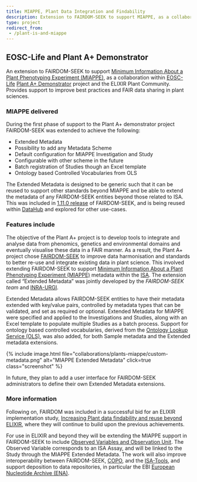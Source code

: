 ```yaml
---
title: MIAPPE, Plant Data Integration and Findability
description: Extension to FAIRDOM-SEEK to support MIAPPE, as a collaboration within EOSC-Life and the ELIXIR Plant Community
type: project
redirect_from:
 - /plant-is-and-miappe
---
```


## EOSC-Life and Plant A+ Demonstrator

An extension to FAIRDOM-SEEK to support [Minimum Information About a Plant Phenotyping Experiment (MIAPPE)](https://github.com/MIAPPE/MIAPPE), as a collaboration within [EOSC-Life](https://www.eosc-life.eu/) [Plant A+ Demonstrator](https://www.eosc-life.eu/d8/) project and the ELIXIR Plant Community. Provides support to improve best practices and FAIR data sharing in plant sciences. 

### MIAPPE delivered

During the first phase of support to the Plant A+ demonstrator project FAIRDOM-SEEK was extended to achieve the following: 

 * Extended Metadata
 * Possibility to add any Metadata Scheme
 * Default configuration for MIAPPE Investigation and Study
 * Configurable with other scheme in the future
 * Batch registration of Studies though an Excel template
 * Ontology based Controlled Vocabularies from OLS

The Extended Metadata is designed to be generic such that it can be reused to support other standards beyond MIAPPE and be able to extend the metadata of any FAIRDOM-SEEK entities beyond those related to ISA. This was included in [1.11.0 release](news/2021-06-23-fairdom-seek-version-1-11-0-released) of FAIRDOM-SEEK, and is being reused within [DataHub](/Datahub) and explored for other use-cases.

### Features include

The objective of the Plant A+ project is to develop tools to integrate and analyse data from phenomics, genetics and environmental domains and eventually visualise these data in a FAIR manner. As a result, the Plant A+ project chose [FAIRDOM-SEEK](/fairdom_framework) to improve data harmonisation and standards to better re-use and integrate existing data in plant science. This involved extending FAIRDOM-SEEK to support [Minimum Information About a Plant Phenotyping Experiment (MIAPPE)](https://github.com/MIAPPE/MIAPPE) metadata within the [ISA](https://isa-tools.org/). The extension called “Extended Metadata” was jointly developed by the *FAIRDOM-SEEK team* and [INRA-URGI](https://urgi.versailles.inrae.fr/). 

Extended Metadata allows FAIRDOM-SEEK entities to have their metadata extended with key/value pairs, controlled by metadata types that can be validated, and set as required or optional.
Extended Metadata for MIAPPE were specified and applied to the Investigations and Studies, along with an Excel template to populate multiple Studies as a batch process. Support for ontology based controlled vocabularies, derived from the [Ontology Lookup Service (OLS)](https://www.ebi.ac.uk/ols/index), was also added, for both Sample metadata and the Extended metadata extensions.

{% include image.html file="collaborations/plants-miappe/custom-metadata.png" alt="MIAPPE Extended Metadata" click=true class="screenshot" %}

In future, they plan to add a user interface for FAIRDOM-SEEK administrators to define their own Extended Metadata extensions.

### More information

Following on, FAIRDOM was included in a successful bid for an ELIXIR implementation study, [Increasing Plant data findability and reuse beyond ELIXIR](https://elixir-europe.org/about-us/commissioned-services/increasing-plant-data-findability), where they will continue to build upon the previous achievements.

For use in ELIXIR and beyond they will be extending the MIAPPE support in FAIRDOM-SEEK to include [Observed Variables and Observation Unit](https://github.com/MIAPPE/MIAPPE/tree/master/MIAPPE_Checklist-Data-Model-v1.1). The Observed Variable corresponds to an ISA Assay, and will be linked to the Study through the MIAPPE Extended Metadata. 
The work will also improve interoperability between FAIRDOM-SEEK, [COPO](https://copo-project.org/), and the [ISA-Tools](https://isa-tools.org/), and support deposition to data repositories, in particular the EBI [European Nucleotide Archive (ENA)](https://www.ebi.ac.uk/ena/browser/home).
